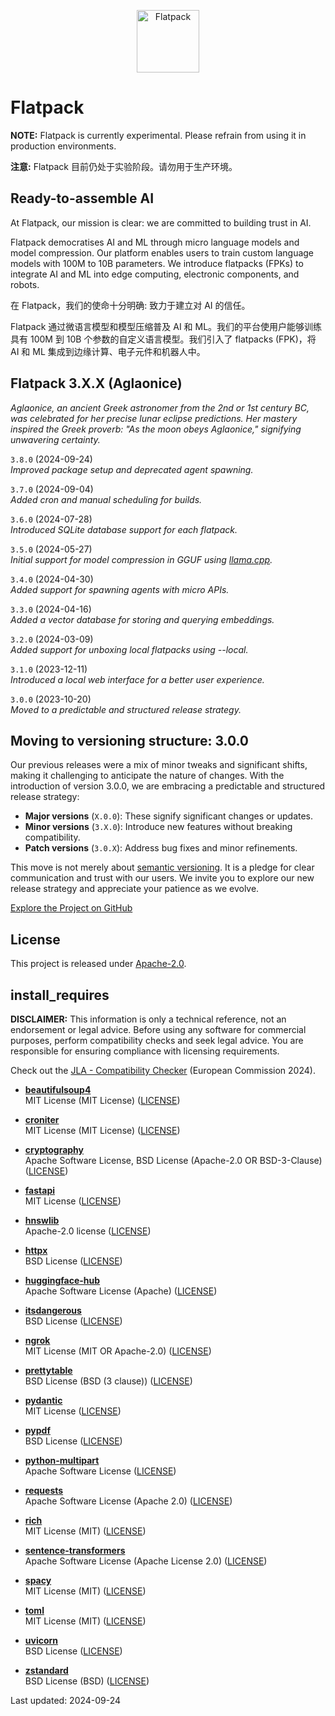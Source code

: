 <p align="center">
  <img src="https://romlin.com/wp-content/uploads/2023/05/flatpack_ai_logo.svg" width="100" height="100" alt="Flatpack">
</p>

# Flatpack

**NOTE:** Flatpack is currently experimental. Please refrain from using it in production environments.

**注意:** Flatpack 目前仍处于实验阶段。请勿用于生产环境。

## Ready-to-assemble AI

At Flatpack, our mission is clear: we are committed to building trust in AI.

Flatpack democratises AI and ML through micro language models and model compression. Our platform enables users to train
custom language models with 100M to 10B parameters. We introduce flatpacks (FPKs) to integrate AI and ML into edge
computing, electronic components, and robots.

在 Flatpack，我们的使命十分明确: 致力于建立对 AI 的信任。

Flatpack 通过微语言模型和模型压缩普及 AI 和 ML。我们的平台使用户能够训练具有 100M 到 10B 个参数的自定义语言模型。我们引入了 flatpacks (FPK)，将 AI 和 ML 集成到边缘计算、电子元件和机器人中。

## Flatpack 3.X.X (Aglaonice)

*Aglaonice, an ancient Greek astronomer from the 2nd or 1st century BC, was celebrated for her precise lunar eclipse
predictions. Her mastery inspired the Greek proverb: "As the moon obeys Aglaonice," signifying unwavering certainty.*

`3.8.0` (2024-09-24)\
*Improved package setup and deprecated agent spawning.*

`3.7.0` (2024-09-04)\
*Added cron and manual scheduling for builds.*

`3.6.0` (2024-07-28)\
*Introduced SQLite database support for each flatpack.*

`3.5.0` (2024-05-27)\
*Initial support for model compression in GGUF using [llama.cpp](https://github.com/ggerganov/llama.cpp).*

`3.4.0` (2024-04-30)\
*Added support for spawning agents with micro APIs.*

`3.3.0` (2024-04-16)\
*Added a vector database for storing and querying embeddings.*

`3.2.0` (2024-03-09)\
*Added support for unboxing local flatpacks using --local.*

`3.1.0` (2023-12-11)\
*Introduced a local web interface for a better user experience.*

`3.0.0` (2023-10-20)\
*Moved to a predictable and structured release strategy.*

## Moving to versioning structure: 3.0.0

Our previous releases were a mix of minor tweaks and significant shifts, making it challenging to anticipate the nature
of changes. With the introduction of version 3.0.0, we are embracing a predictable and structured release strategy:

- **Major versions** (`X.0.0`): These signify significant changes or updates.
- **Minor versions** (`3.X.0`): Introduce new features without breaking compatibility.
- **Patch versions** (`3.0.X`): Address bug fixes and minor refinements.

This move is not merely about [semantic versioning](https://semver.org/). It is a pledge for clear communication and
trust with our users. We invite you to explore our new release strategy and appreciate your patience as we evolve.

[Explore the Project on GitHub](https://github.com/RomlinGroup/Flatpack)

## License

This project is released under [Apache-2.0](https://github.com/RomlinGroup/Flatpack/blob/main/LICENSE).

## install_requires

**DISCLAIMER:** This information is only a technical reference, not an endorsement or legal advice. Before using any software for commercial purposes, perform compatibility checks and seek legal advice. You are responsible for ensuring compliance with licensing requirements.

Check out the [JLA - Compatibility Checker](https://joinup.ec.europa.eu/collection/eupl/solution/joinup-licensing-assistant/jla-compatibility-checker) (European Commission 2024).

- **[beautifulsoup4](https://pypi.org/project/beautifulsoup4/)**\
  MIT License (MIT License) ([LICENSE](https://pypi.org/project/beautifulsoup4/))

- **[croniter](https://pypi.org/project/croniter/)**\
  MIT License (MIT License) ([LICENSE](https://github.com/kiorky/croniter/blob/master/LICENSE))

- **[cryptography](https://pypi.org/project/cryptography/)**\
  Apache Software License, BSD License (Apache-2.0 OR BSD-3-Clause) ([LICENSE](https://github.com/pyca/cryptography/blob/main/LICENSE))

- **[fastapi](https://pypi.org/project/fastapi/)**\
  MIT License ([LICENSE](https://github.com/tiangolo/fastapi/blob/master/LICENSE))

- **[hnswlib](https://pypi.org/project/hnswlib/)**\
  Apache-2.0 license ([LICENSE](https://github.com/nmslib/hnswlib/blob/master/LICENSE))

- **[httpx](https://pypi.org/project/httpx/)**\
  BSD License ([LICENSE](https://github.com/encode/httpx/blob/master/LICENSE.md))

- **[huggingface-hub](https://pypi.org/project/huggingface-hub/)**\
  Apache Software License (Apache) ([LICENSE](https://github.com/huggingface/huggingface_hub/blob/main/LICENSE))

- **[itsdangerous](https://pypi.org/project/itsdangerous/)**\
  BSD License ([LICENSE](https://github.com/pallets/itsdangerous/blob/main/LICENSE.txt))

- **[ngrok](https://pypi.org/project/ngrok/)**\
  MIT License (MIT OR Apache-2.0) ([LICENSE](https://github.com/ngrok/ngrok-python/blob/main/LICENSE-APACHE))

- **[prettytable](https://pypi.org/project/prettytable/)**\
  BSD License (BSD (3 clause)) ([LICENSE](https://github.com/jazzband/prettytable/blob/main/LICENSE))

- **[pydantic](https://pypi.org/project/pydantic/)**\
  MIT License ([LICENSE](https://github.com/pydantic/pydantic/blob/main/LICENSE))

- **[pypdf](https://pypi.org/project/pypdf/)**\
  BSD License ([LICENSE](https://github.com/py-pdf/pypdf/blob/main/LICENSE))

- **[python-multipart](https://pypi.org/project/python-multipart/)**\
  Apache Software License ([LICENSE](https://github.com/Kludex/python-multipart/blob/master/LICENSE.txt))

- **[requests](https://pypi.org/project/requests/)**\
  Apache Software License (Apache 2.0) ([LICENSE](https://github.com/psf/requests/blob/main/LICENSE))

- **[rich](https://pypi.org/project/rich/)**\
  MIT License (MIT) ([LICENSE](https://github.com/Textualize/rich/blob/master/LICENSE))

- **[sentence-transformers](https://pypi.org/project/sentence-transformers/)**\
  Apache Software License (Apache License 2.0) ([LICENSE](https://github.com/UKPLab/sentence-transformers/blob/master/LICENSE))

- **[spacy](https://pypi.org/project/spacy/)**\
  MIT License (MIT) ([LICENSE](https://github.com/explosion/spaCy/blob/master/LICENSE))

- **[toml](https://pypi.org/project/toml/)**\
  MIT License (MIT) ([LICENSE](https://github.com/uiri/toml/blob/master/LICENSE))

- **[uvicorn](https://pypi.org/project/uvicorn/)**\
  BSD License ([LICENSE](https://github.com/encode/uvicorn/blob/master/LICENSE.md))

- **[zstandard](https://pypi.org/project/zstandard/)**\
  BSD License (BSD) ([LICENSE](https://github.com/indygreg/python-zstandard/blob/main/LICENSE))

Last updated: 2024-09-24